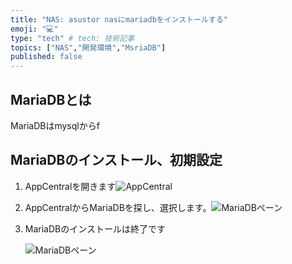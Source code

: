 ```yaml
---
title: "NAS: asustor nasにmariadbをインストールする"
emoji: "💻"
type: "tech" # tech: 技術記事
topics: ["NAS","開発環境","MsriaDB"]
published: false
---
```


## MariaDBとは

MariaDBはmysqlからf



## MariaDBのインストール、初期設定

1. AppCentralを開きます![AppCentral](https://lh3.googleusercontent.com/pw/ACtC-3dQ0X5mzXPOTn6xP83RqP-ww6dofBiHPMGryWp7J31uAOZt2PMEEOSyWY-kdntuiVWgkGCuzpgj7enxqBk6u4MWT57UUWHvuYVhPQAvD_RO5vHKu_K7lIOGzOGLQuhrGtT6cS4MNwP-a16B2faCBQo0=w1025-h599-no?authuser=0)



2. AppCentralからMariaDBを探し、選択します。![MariaDBペーン](https://lh3.googleusercontent.com/pw/ACtC-3dRotF4_pvpo_mJfrqCdrYN6lM_98Yk-rvI_2dBdIHXhks-ntmL_ImNytX41sDBM7Imk6VS31DBD0GEBqBZZ5b3uEu2atwgKsTCoAtcKcfjzeW5zz197vbhbZkhZ4nZ94FMcDBpni5nZt-ikl2cTz8W=w1027-h600-no?authuser=0) 



3. MariaDBのインストールは終了です

   ![MariaDBペーン](https://lh3.googleusercontent.com/pw/ACtC-3ey8__4FjZZg9wrhJlJ5QDMDt68_dXQUV7rduInI6mfUlnmvfT2lYTgn8WGbZ4dkd4H_56SjGxZmYhBgG64LKQhDKdHrmOU2rPZ-MKIJDrFMvHHzP-WL_OrsPTGhx9djkHNQYYrHw-fGGCqvu659YM6=w1022-h599-no?authuser=0)
